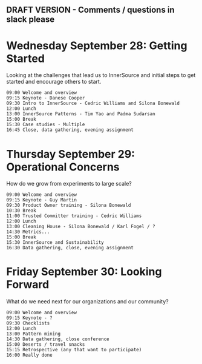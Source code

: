 ## DRAFT VERSION - Comments / questions in slack please

# Wednesday September 28: Getting Started

Looking at the challenges that lead us to InnerSource and initial steps to get started and encourage others to start.

    09:00 Welcome and overview
    09:15 Keynote - Danese Cooper
    09:30 Intro to InnerSource - Cedric Williams and Silona Bonewald
    12:00 Lunch
    13:00 InnerSource Patterns - Tim Yao and Padma Sudarsan
    15:00 Break
    15:30 Case studies - Multiple
    16:45 Close, data gathering, evening assignment

# Thursday September 29: Operational Concerns

How do we grow from experiments to large scale?

    09:00 Welcome and overview
    09:15 Keynote - Guy Martin
    09:30 Product Owner training - Silona Bonewald
    10:30 Break
    11:00 Trusted Committer training - Cedric Williams
    12:00 Lunch
    13:00 Cleaning House - Silona Bonewald / Karl Fogel / ?
    14:30 Metrics...
    15:00 Break
    15:30 InnerSource and Sustainability
    16:30 Data gathering, close, evening assignment

# Friday September 30: Looking Forward

What do we need next for our organizations and our community?

    09:00 Welcome and overview
    09:15 Keynote - ?
    09:30 Checklists
    12:00 Lunch
    13:00 Pattern mining
    14:30 Data gathering, close conference
    15:00 Deserts / travel snacks
    15:15 Retrospective (any that want to participate)
    16:00 Really done
